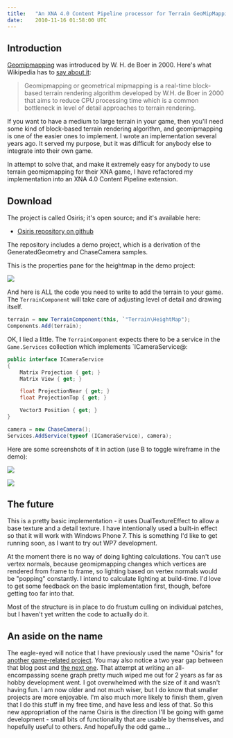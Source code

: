```yaml
---
title:   "An XNA 4.0 Content Pipeline processor for Terrain GeoMipMapping"
date:    2010-11-16 01:58:00 UTC
---
```


## Introduction

[Geomipmapping](http://www.flipcode.com/archives/Fast_Terrain_Rendering_Using_Geometrical_MipMapping.shtml) was introduced by W. H. de Boer in 2000. Here's what Wikipedia has to [say about it](http://en.wikipedia.org/wiki/Geomipmapping):

> Geomipmapping or geometrical mipmapping is a real-time block-based terrain rendering algorithm developed by W.H. de Boer in 2000 that aims to reduce CPU processing time which is a common bottleneck in level of detail approaches to terrain rendering.

If you want to have a medium to large terrain in your game, then you'll need some kind of block-based terrain rendering algorithm, and geomipmapping is one of the easier ones to implement. I wrote an implementation several years ago. It served my purpose, but it was difficult for anybody else to integrate into their own game.

In attempt to solve that, and make it extremely easy for anybody to use terrain geomipmapping for their XNA game, I have refactored my implementation into an XNA 4.0 Content Pipeline extension.

## Download

The project is called Osiris; it's open source; and it's available here:

* [Osiris repository on github](https://github.com/tgjones/osiris)

The repository includes a demo project, which is a derivation of the GeneratedGeometry and ChaseCamera samples.

This is the properties pane for the heightmap in the demo project:

![](/assets/520c908af51f27a5a3000008/geomipmapping3.jpg)

And here is ALL the code you need to write to add the terrain to your game. The `TerrainComponent` will take care of adjusting level of detail and drawing itself.

``` csharp
terrain = new TerrainComponent(this, `"Terrain\HeightMap");
Components.Add(terrain);
```

OK, I lied a little. The `TerrainComponent` expects there to be a service in the `Game.Services` collection which implements `ICameraService@:

``` csharp
public interface ICameraService
{
	Matrix Projection { get; }
	Matrix View { get; }

	float ProjectionNear { get; }
	float ProjectionTop { get; }

	Vector3 Position { get; }
}
```

``` csharp
camera = new ChaseCamera();
Services.AddService(typeof (ICameraService), camera);
```

Here are some screenshots of it in action (use B to toggle wireframe in the demo):

![](/assets/520c9089f51f27a1dd000007/geomipmapping1.jpg)

![](/assets/520c908af51f27a1dd000008/geomipmapping2.jpg)

## The future

This is a pretty basic implementation - it uses DualTextureEffect to allow a base texture and a detail texture. I have intentionally used a built-in effect so that it will work with Windows Phone 7. This is something I'd like to get running soon, as I want to try out WP7 development.

At the moment there is no way of doing lighting calculations. You can't use vertex normals, because geomipmapping changes which vertices are rendered from frame to frame, so lighting based on vertex normals would be "popping" constantly. I intend to calculate lighting at build-time. I'd love to get some feedback on the basic implementation first, though, before getting too far into that.

Most of the structure is in place to do frustum culling on individual patches, but I haven't yet written the code to actually do it.

## An aside on the name

The eagle-eyed will notice that I have previously used the name "Osiris" for [another game-related project](/blog/archive/2008/07/29/osiris-scenegraph-development-part----introduction). You may also notice a two year gap between that blog post and [the next one](/blog/archive/2010/10/25/introducing-dotliquid-the-secure-open-source-template-engine). That attempt at writing an all-encompassing scene graph pretty much wiped me out for 2 years as far as hobby development went. I got overwhelmed with the size of it and wasn't having fun. I am now older and not much wiser, but I do know that smaller projects are more enjoyable. I'm also much more likely to finish them, given that I do this stuff in my free time, and have less and less of that. So this new appropriation of the name Osiris is the direction I'll be going with game development - small bits of functionality that are usable by themselves, and hopefully useful to others. And hopefully the odd game...